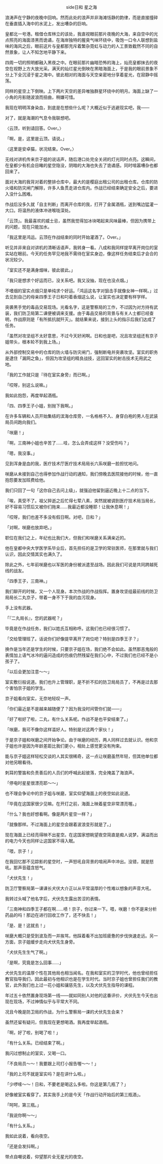 <p align="center">side日和 星之海</p>

浪涛声在宁静的夜晚中回响。然而此处的浪声并非海滩恬静的韵律，而是直接撞碎在垂直插入海中的水泥上，发出嘈杂的巨响。

皇都北一号港。租借仓库林立的该处，我直视眼前那片夜晚的大海，来自空中的光点照亮的海面漆黑而诡谲，在海岸独特的腥臭气味环绕中，吸饱一口令人联想到盐味的海风之后，眼前这片与皇都那充斥着繁杂霓虹与动力的人工景致截然不同的自然景象，让人不知怎地平静下来。

四周一切的照明都融入黑夜之中。在眼前那片幽暗恐怖的海上，灿亮皇都抹去的夜空在视野上方大放光采。满天的灿烂星光倒映在黑暗海面上，于是我的眼前景象不分上下全沉浸于星之海中。彼此相对的海面与天空亲密地分享着星光，在寂静中摇荡。

同样的星空上下倒映。上下两片天空的差异唯独群星环绕中的明月。海面上缺了一小角的月影随波浪而扭曲，稍嫌可惜。

我现在明明浑身染血，到底是在想些什么呢？大概近似于逃避现实吧，我——

对了，就是海潮的气息令我联想吧。

〈云顶<Spring Bank>，听到请回答。Over。〉

「啊，是，这里是云顶。请说。」

〈这里是安卓猫，状况结束。Over。〉

无线对讲机传来京子姐的说话声，随后港口处完全关闭的灯光同时点亮。这瞬间，在皇都少有机会目睹的星空隐没，阴暗的大海也失去了诡谲感。同时喧嚣嘈杂也都回来了。

面对大海的我背对着的整排仓库中，最大的是樱庭出租公司的出租仓库。仓库的防火墙和防灾闸门解除，许多人鱼贯走进仓库内。作战已经结束确定安全之后，要进入没什么困难。

作战后没多久就「自主判断」而离开仓库的我，打开了金属酒瓶，送到嘴边猛灌一大口。将温热的液体冲进喉咙深处。

「云顶」。我最喜欢的威士忌，虽然我觉得加冰块喝起来风味最棒，但因为携带上的问题，现在只能加水。

「我这里是鸿运<Lucky Strike>。云顶在作战结束的同时开始灌酒了。Over。」

听见并非来自对讲机的清晰话语声，我转身一看。八成和我同样提早离开岗位的室实站在眼前。今天的任务罕见地我不需待在室实身边，像这样任务结束后才会合的状况较少。

「室实还不是满身烟味，彼此彼此。」

「我只是想求个好运而已，没关系吧。我又没抽，现在也没点烟。」

不嗜烟的室实点烟只是单纯求个好运。「鸿运这名字对狙击手就像女神一样啊。」过去见到自己的母亲四季王子日和叼着香烟这么说，让室实也决定要有样学样。

突袭黑手党的毒品交易现场。光看名字，这是警察局的工作，不过因为对方持有武装，我们防卫局第二课便被调来支援。由于毒品交易的背景与有关人士都已经查明，作战原则是「有所抵抗就歼灭」。就结果来说，接到上头的指示后我们达成了任务。

「虽然对攻坚组不太好意思，不过今天好闲啊。日和也是吧，况且攻坚组还有京子姐带头，根本轮不到我上场。」

从外部控制交易中的仓库的防火墙与防灾闸门，强制断电并突袭攻坚。室实的职务是逮住「漏网之鱼」，但因为攻坚组的精良战技，这回室实的射击技术无用武之地。

「我的工作就只是『待在室实身旁』而已啊。」

「哎呀，别这么说嘛。」

我如此抱怨，再度举起酒瓶。

「四、四季王子小姐，别抛下我啊。」

在许多车辆和人员开始集结的滨海仓库旁，一名格格不入、身穿白袍的男人在武装局员间跑向我们。

「咲磨！」

「啊，三南神小姐也辛苦了……哇，怎么会弄成这样？没受伤吗？」

「嗯，我没事。」

见到浑身是血的我，医疗技术厅医疗技术局局长六系咲磨一脸担忧地问。

咲磨从未接到自己也得参加作战行动的通知，我们傍晚去医院接他的时候，他一直抱怨要发加班费给他。

我们只回了一句「这你自己去问上级」，就强迫他留到逼近晚上十二点的当下。

「唉，真受不了。祖父猝逝之后忙得七荤八素，突然就被调到医疗技术局当局长，好不容易习惯后又被你们拖来……我最近都没睡耶！让我休息啊！」

「哎呀，我们也差不多没有假日啊。对吧，日和？」

「对啊，咲磨也放弃吧。」

职位在我们之上，年纪也比我们大，但我们和咲磨关系满亲近的。

他在皇都中央大学医学系毕业后，首先担任的是卫学的常驻医师，在那里就与我们认识，因此交情其实也满久了。

除此之外，七年前咲磨也以军医的身份被派遣至战场。因此我们可说是共同跨越死线的战友。

「四季王子，三南神。」

我们聊开的时候，又一个人现身。本次作战的作战指挥。置身攻坚组最前线的防卫局局长二丸京子，带着一身不下于我的血污现身。

手上没有武器。

「『二丸局长』，您的武器呢？」

毕竟是在作战任务，我们以姓氏互相称呼。这我们也已经很习惯了。

「交给管理班了。话说你们好像提早离开了岗位吧？特别是四季王子？」

换作是当年还是学生的时候，只要京子姐在场，我们绝不会如此。虽然那恶鬼般的表情加上语气冰冷的逼问造成的伤痕仍然残留在我们心中，不过我们也已经不是小孩子了。

「以后会更加注意～～」

室实敷衍般说道。我们也升上管理职，是不折不扣的防卫局局员了，不再是过去那个害怕京子姐的学生。

京子姐看向室实，无奈地轻叹一声。

「你们最近是不是越来越随便了？因为我没时间管你们就——」

「好了啦好了啦，二丸，有什么关系呢。作战不是也平安结束了。」

「咲磨，我可不像你这样滥好人。特别是对这两个家伙！」

于是京子姐和咲磨之间开始争论。由于咲磨的经历，两人同样过去就认识。他和京子姐也许是因为年龄差距比我们更小，相处上感觉更没有拘束。

能与京子姐这样轻松交谈的人其实很稀奇，这一点让咲磨虽然年轻，但其他单位都对他另眼看待。

刺耳的警笛和负责善后的人员们的呼喊此起彼落，完全掩盖了海浪声。

「停电时星星很漂亮耶～～」

也不理会争论中的京子姐与咲磨，室实仰望海面上的夜空如此说道。

「毕竟在这国家很少见嘛。在开灯之前，海面上映着星空非常漂亮喔。」

「什么？我也好想看啊。像是两片星空一样？」

「就像那样。不过海面上的星空会跟着波浪变形就是了。」

现在海面上已经亮得映不出星空。在这国家想眺望夜空简直是痴人说梦。满溢而出的电力今天也同样让这国家不得入眠。

「喂，京子！」

在我回忆那不见踪影的星空时，一声怒吼自背景的喧闹声中冲出。没错，就是怒吼。那声音蕴含怒气。

「犬伏先生！」

防卫厅警察局第一课课长犬伏大介正以从平常温厚的个性难以想象的声音大吼。

我转过头喊了他名字后，犬伏先生露出苦涩的表情。

「三南神和四季王子都在啊……啧！京子，你过来一下。喂，咲磨！你不是来分析药品的吗！那边在进行回收工作了，还不快去！」

「是、是！这就去！」

咲磨大概只是受到波及而一并挨骂，他踩着看不出加班疲惫的步伐快速走远。另一方面，京子姐缓步走向犬伏先生身旁。

「犬伏先生生气了啊。」

「是啊，究竟是怎么回事……」

犬伏先生的温厚个性在其他局也相当闻名。在我和室实的卫学时代，他也曾经担任教官指导我们，因此最初与他相识也是在学生时代。当时京子姐也曾担任我们的教官，此外我们也上过一花小姐和骧慈先生，以及犬伏先生指导的课程。

年过五十依然置身现场第一线——就如同别人对他的这番评价，犬伏先生今天也出现在现场，不过神情似乎与平常大不同。

况且今晚是防卫局的作战，为什么警察局一课的犬伏先生会来？

虽然还留有疑问，但我现在更想喝酒。我再度举起酒瓶。

「啊，好了啦，别喝了啦！」

「有什么关系。已经结束了啊。」

我闪过想制止的室实，又喝一口。

「不良局员～～！我要跟上司打小报告喔～～！」

「我的上司不就是室实吗？是在讲什么啦。」

「少啰嗦～～！日和，不要老是喝这么多啦。你这是第几瓶了？」

好像被室实看穿了。其实我手上的是今天「作战行动开始后的第三瓶酒」。

「呵呵，第三瓶。」

「我说你啊～～」

「有什么关系。」

我如此说着，看向夜空。

「还是会发抖啊。」

带点自嘲说着，仰望那片全无星光的夜空。

